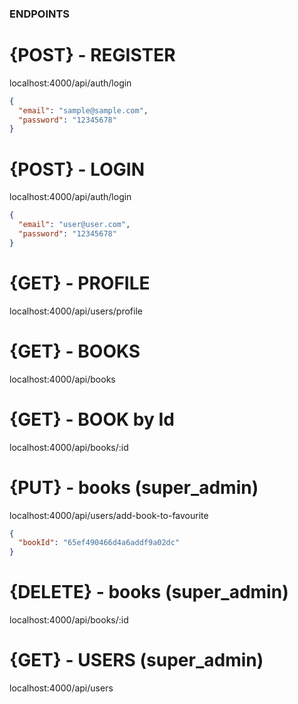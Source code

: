 ### ENDPOINTS

# {POST} - REGISTER
localhost:4000/api/auth/login
``` json
{
  "email": "sample@sample.com",
  "password": "12345678"
}
```

# {POST} - LOGIN
localhost:4000/api/auth/login
``` json
{
  "email": "user@user.com",
  "password": "12345678"
}
```

# {GET} - PROFILE 
localhost:4000/api/users/profile

# {GET} - BOOKS 
localhost:4000/api/books

# {GET} - BOOK by Id 
localhost:4000/api/books/:id

# {PUT} - books (super_admin)
localhost:4000/api/users/add-book-to-favourite
``` json
{
  "bookId": "65ef490466d4a6addf9a02dc"
}
```

# {DELETE} - books (super_admin)
localhost:4000/api/books/:id

# {GET} - USERS (super_admin)
localhost:4000/api/users

